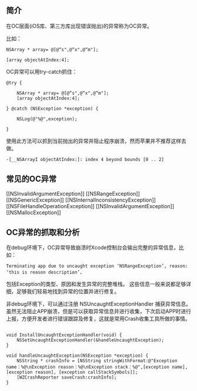 
## 简介
在OC层面(iOS库、第三方库出现错误抛出)的异常称为OC异常。

比如：
```objc
NSArray * array= @[@“s",@“x",@“m"];
						 
[array objectAtIndex:4];
```

OC异常可以用try-catch抓住：

```objc
@try {
	
	NSArray * array= @[@“s",@“x",@“m"];
	[array objectAtIndex:4];
							 
} @catch (NSException *exception) {
	
	NSLog(@"%@",exception);
	
}
```

使用此方法可以抓到当前抛出的异常并阻止程序崩溃，然而苹果并不推荐这样去做。

```
-[__NSArrayI objectAtIndex:]: index 4 beyond bounds [0 .. 2]
```


## 常见的OC异常
[[NSInvalidArgumentException]]
[[NSRangeException]]
[[NSGenericException]]
[[NSInternalInconsistencyException]]
[[NSFileHandleOperationException]]
[[NSInvalidArgumentException]]
[[NSMallocException]]


## OC异常的抓取和分析
在debug环境下，OC异常导致崩溃时Xcode控制台会输出完整的异常信息，比如：
```
Terminating app due to uncaught exception ‘NSRangeException’, reason: ‘this is reason description’，
```
包括Exception的类型、原因和发生异常的完整堆栈。
这些信息一般来说都足够详细，足够我们轻易地找到异常的位置并进行修复。


非debug环境下，可以通过注册 NSUncaughtExceptionHandler 捕获异常信息。虽然无法阻止APP崩溃，但是可以获取异常信息并进行收集，下次启动APP时进行上报，方便开发者进行错误跟踪及修复，这就是常用Crash收集工具所做的事情。
```objc

void InstallUncaughtExceptionHandler(void) {
	NSSetUncaughtExceptionHandler(&handleUncaughtException);
}

void handleUncaughtException(NSException *exception) {
	NSString * crashInfo = [NSString stringWithFormat:@"Exception name：%@\nException reason：%@\nException stack：%@",[exception name], [exception reason], [exception callStackSymbols]];
	[WZCrashReporter saveCrash:crashInfo];
}

```